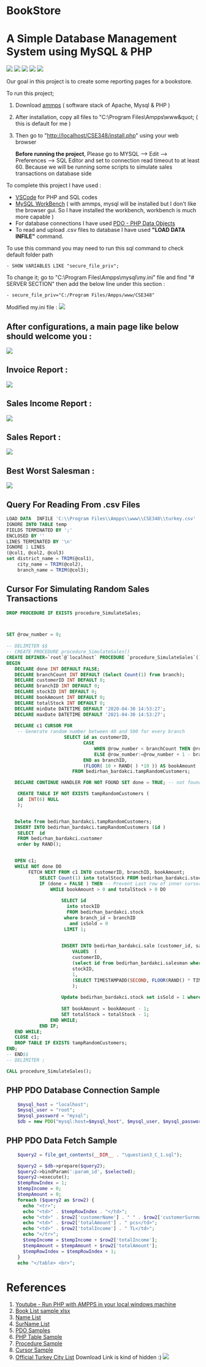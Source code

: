 # BookStore

# A Simple Database Management System using MySQL & PHP

![](https://github.com/bardakcib/resources/blob/main/badges/built-with-love.svg)       ![](https://github.com/bardakcib/resources/blob/main/badges/vscode.svg)       ![](https://github.com/bardakcib/resources/blob/main/badges/php.svg)       ![](https://github.com/bardakcib/resources/blob/main/badges/mysql.svg)       ![](https://github.com/bardakcib/resources/blob/main/badges/stackover.svg)



Our goal in this project is to create some reporting pages for a bookstore.

To run this project;

1. Download [ammps](https://ampps.com/) ( software stack of Apache, Mysql &amp; PHP )
2. After installation, copy all files to &quot;C:\Program Files\Ampps\www\&quot; ( this is default for me )
3. Then go to &quot;[http://localhost/CSE348/install.php](http://localhost/CSE348/install.php)&quot; using your web browser

    **Before running the project**, Please go to MYSQL --> Edit --> Preferences --> SQL Editor and set to connection read timeout to at least 60. Because we will be running some scripts to simulate sales transactions on database side


To complete this project I have used :

- [VSCode](https://code.visualstudio.com/download) for PHP and SQL codes
- [MySQL WorkBench](https://dev.mysql.com/downloads/installer/)  ( with ammps, mysql will be installed but I don&#39;t like the browser gui. So I have installed the workbench, workbench is much more capable )
- For database connections I have used [PDO - PHP Data Objects](https://www.php.net/manual/en/book.pdo.php)
- To read and upload .csv files to database I have used **&quot;LOAD DATA INFILE&quot;** command.

To use this command you may need to run this sql command to check default folder path

    - SHOW VARIABLES LIKE "secure_file_priv";

To change it; go to "C:\Program Files\Ampps\mysql\my.ini" file and find "# SERVER SECTION"  then add the below line under this section :

	- secure_file_priv="C:/Program Files/Ampps/www/CSE348"

Modified my.ini file : 
	![](https://github.com/bardakcib/Database-Management-Systems/blob/main/resources/secure.png)



## After configurations, a main page like below should welcome you :


![](https://github.com/bardakcib/Database-Management-Systems/blob/main/resources/mainPageO.png)


## Invoice Report :

![](https://github.com/bardakcib/Database-Management-Systems/blob/main/resources/invoiceBorder.png)


## Sales Income Report :

![](https://github.com/bardakcib/Database-Management-Systems/blob/main/resources/saleIncomeBorder.png)


## Sales Report :

![](https://github.com/bardakcib/Database-Management-Systems/blob/main/resources/salesBorder.png)


## Best Worst Salesman :

![](https://github.com/bardakcib/Database-Management-Systems/blob/main/resources/bestWorstBorder.png)


## Query For Reading From .csv Files
```sql
LOAD DATA  INFILE 'C:\\Program Files\\Ampps\\www\\CSE348\\turkey.csv' 
IGNORE INTO TABLE temp 
FIELDS TERMINATED BY ';' 
ENCLOSED BY ''
LINES TERMINATED BY '\n'
IGNORE 1 LINES
(@col1, @col2, @col3)
set district_name = TRIM(@col1),
    city_name = TRIM(@col2),
    branch_name = TRIM(@col3);
```


## Cursor For Simulating Random Sales Transactions
```sql
DROP PROCEDURE IF EXISTS procedure_SimulateSales;



SET @row_number = 0;    
                   
-- DELIMITER $$
-- CREATE PROCEDURE procedure_SimulateSales()             
CREATE DEFINER=`root`@`localhost` PROCEDURE `procedure_SimulateSales`()
BEGIN
   DECLARE done INT DEFAULT FALSE;
   DECLARE branchCount INT DEFAULT (Select Count(1) from branch);
   DECLARE customerID INT DEFAULT 0;
   DECLARE branchID INT DEFAULT 0;
   DECLARE stockID INT DEFAULT 0;
   DECLARE bookAmount INT DEFAULT 0;
   DECLARE totalStock INT DEFAULT 0;
   DECLARE minDate DATETIME DEFAULT '2020-04-30 14:53:27';
   DECLARE maxDate DATETIME DEFAULT '2021-04-30 14:53:27';
   
   DECLARE c1 CURSOR FOR
    -- Generate random number between 40 and 500 for every branch
                     SELECT id as customerID, 
							CASE
								WHEN @row_number < branchCount THEN @row_number:=@row_number + 1
								ELSE @row_number:=@row_number + 1 - branchCount
							END as branchID,
							(FLOOR( 10 + RAND( ) *10 )) AS bookAmount
						FROM bedirhan_bardakci.tampRandomCustomers;

   DECLARE CONTINUE HANDLER FOR NOT FOUND SET done = TRUE; -- not found olursa true yap

    CREATE TABLE IF NOT EXISTS tampRandomCustomers (
    id  INT(6) NULL
    );


   Delete from bedirhan_bardakci.tampRandomCustomers;
   INSERT INTO bedirhan_bardakci.tampRandomCustomers (id )
    SELECT  id
    FROM bedirhan_bardakci.customer
    order by RAND();


   OPEN c1;
   WHILE NOT done DO
        FETCH NEXT FROM c1 INTO customerID, branchID, bookAmount;
		    SELECT Count(1) into totalStock FROM bedirhan_bardakci.stock where branch_id = branchID and isSold = 0;
            IF (done = FALSE ) THEN -- Prevent Last row of inner cursor fetched twice
				WHILE bookAmount > 0 and totalStock > 0 DO
                
					SELECT id   
                      into stockID 
                      FROM bedirhan_bardakci.stock
					 where branch_id = branchID
					   and isSold = 0 
					 LIMIT 1;
                     

					INSERT INTO bedirhan_bardakci.sale (customer_id, salesman_id, stock_id, amount, saledate)
						VALUES  (
                        customerID,
                        (select id from bedirhan_bardakci.salesman where branch_id = branchID order by RAND() LIMIT 1),
                        stockID,
                        1,
                        (SELECT TIMESTAMPADD(SECOND, FLOOR(RAND() * TIMESTAMPDIFF(SECOND, minDate, maxDate)), minDate))
                        );
                        
					Update bedirhan_bardakci.stock set isSold = 1 where id = stockID;
                    
					SET bookAmount = bookAmount - 1;
                    SET totalStock = totalStock - 1;
                END WHILE;
            END IF;
   END WHILE;
   CLOSE c1;
   DROP TABLE IF EXISTS tampRandomCustomers;
END;
-- END$$
-- DELIMITER ;

CALL procedure_SimulateSales();
```


## PHP PDO Database Connection Sample
```php
    $mysql_host = "localhost";
    $mysql_user = "root";
    $mysql_password = "mysql";
    $db = new PDO("mysql:host=$mysql_host", $mysql_user, $mysql_password);
```


## PHP PDO Data Fetch Sample
```php
    $query2 = file_get_contents(__DIR__ . "\question3_C_1.sql");

    $query2 = $db->prepare($query2);
    $query2->bindParam(':param_id', $selected);
    $query2->execute();
    $tempRowIndex = 1;
    $tempIncome = 0;
    $tempAmount = 0;
    foreach ($query2 as $row2) {
      echo "<tr>";
      echo "<td>" . $tempRowIndex . "</td>";
      echo "<td>" . $row2['customerName'] . " " . $row2['customerSurnmae'] . "</td>";
      echo "<td>" . $row2['totalAmount'] . " pcs</td>";
      echo "<td>" . $row2['totalIncome'] . " TL</td>";
      echo "</tr>";
      $tempIncome = $tempIncome + $row2['totalIncome'];
      $tempAmount = $tempAmount + $row2['totalAmount'];
      $tempRowIndex = $tempRowIndex + 1;
    }
    echo "</table> <br>";
```

# References

1. [Youtube - Run PHP with AMPPS in your local windows machine](https://www.youtube.com/watch?v=l1I0CCOUWug)
2. [Book List sample xlsx](https://www.z-kutuphane.org/z-kutuphane-kitap-listesi/)
3. [Name List](https://gist.github.com/ismailbaskin/1325813)
4. [SurName List](https://gist.github.com/emrekgn/493304c6445de15657b2#file-soyisimler)
5. [PDO Samples](https://kerteriz.net/php-pdo-ile-mysql-veritabani-baglantisi-islemleri/)
6. [PHP Table Sample](https://stackoverflow.com/questions/17902483/show-values-from-a-mysql-database-table-inside-a-html-table-on-a-webpage)
7. [Procedure Sample](https://stackoverflow.com/questions/18409755/create-stored-procedures-with-pdo-in-php/18411103#18411103)
8. [Cursor Sample](https://www.sqlshack.com/an-overview-of-the-sql-cursor-fetch_status-functions/)
9. [Official Turkey City List](https://postakodu.ptt.gov.tr/)   Download Link is kind of hidden :) 
	![](https://github.com/bardakcib/Database-Management-Systems/blob/main/resources/ptt.png)
	
